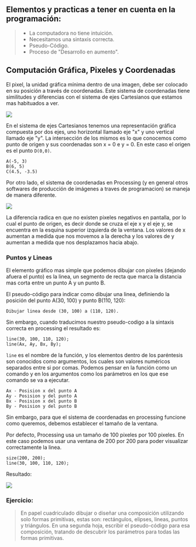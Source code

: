 ## Elementos y practicas a tener en cuenta en la programación:
> - La computadora no tiene intuición.
> - Necesitamos una sintaxis correcta.
> - Pseudo-Código.
> - Proceso de "Desarrollo en aumento".


## Computación Gráfica, Pixeles y Coordenadas
El pixel, la unidad gráfica mínima dentro de una imagen, debe ser colocado en su posición a través de coordenadas. Este sistema de coordenadas tiene similitudes y diferencias con el sistema de ejes Cartesianos que estamos mas habituados a ver.

![](https://camo.githubusercontent.com/947809326ef4586f5a4d82be6d3c667f40f83d62/687474703a2f2f342e62702e626c6f6773706f742e636f6d2f2d49334376354d58786e69342f55455064777a51504650492f41414141414141414141772f5f4f44364462562d79576f2f73313630302f53495354454d412b44452b434f4f5244454e414441532b4c494e4541532b592b52454354414e47554c415245532b312e706e67)

En el sistema de ejes Cartesianos tenemos una representación gráfica compuesta por dos ejes, uno horizontal llamado eje "x" y uno vertical llamado eje "y". La intersección de los mismos es lo que conocemos como punto de origen y sus coordenadas son x = 0 e y = 0. En este caso el origen es el punto ``D(0,0)``.
````
A(-5, 3)
B(6, 5)
C(4.5, -3.5)
````

Por otro lado, el sistema de coordenadas en Processing (y en general otros softwares de producción de imágenes a traves de programacion) se maneja de manera diferente.

![](https://camo.githubusercontent.com/942802b678afdf29a5802c52e591abeabf9ef07a/687474703a2f2f7777772e6d79776f6e6465726c616e642e65732f637572736f5f6a732f696d616765732f70726f63657373696e672f656a65732e706e67)

La diferencia radica en que no existen pixeles negativos en pantalla, por lo cual el punto de origen, es decir donde se cruza el eje x y el eje y, se encuentra en la esquina superior izquierda de la ventana. Los valores de x aumentan a medida que nos movemos a la derecha y los valores de y aumentan a medida que nos desplazamos hacia abajo.

### Puntos y Lineas

El elemento gráfico mas simple que podemos dibujar con pixeles (dejando afuera el punto) es la linea, un segmento de recta que marca la distancia mas corta entre un punto A y un punto B.


El pseudo-código para indicar como dibujar una linea, definiendo la posición del punto A(30, 100) y punto B(110, 120):
```
Dibujar linea desde (30, 100) a (110, 120).
```

Sin embargo, cuando traducimos nuestro pseudo-codigo a la sintaxis correcta en processing el resultado es:
```
line(30, 100, 110, 120);
line(Ax, Ay, Bx, By);
````
``line`` es el nombre de la función, y los elementos dentro de los paréntesis son conocidos como argumentos, los cuales son valores numéricos separados entre si por comas.
Podemos pensar en la función como un comando y en los argumentos como los parámetros en los que ese comando se va a ejecutar.  

``Ax - Posision x del punto A``  
``Ay - Posision y del punto A``  
``Bx - Posision x del punto B``  
``By - Posision y del punto B``  

Sin embargo, para que el sistema de coordenadas en processing funcione como queremos, debemos establecer el tamaño de la ventana.

Por defecto, Processing usa un tamaño de 100 pixeles por 100 pixeles. En este caso podemos usar una ventana de 200 por 200 para poder visualizar correctamente la linea.

```
size(200, 200);
line(30, 100, 110, 120);
```
Resultado:

![](https://raw.githubusercontent.com/0000marcosg/CVyP/master/assets/import.png)

### Ejercicio:
> En papel cuadriculado dibujar o diseñar una composición utilizando solo formas primitivas, estas son: rectángulos, elipses, lineas, puntos y triángulos.
> En una segunda hoja, escribir el pseudo-código para esa composición, tratando de descubrir los parámetros para todas las formas primitivas.
